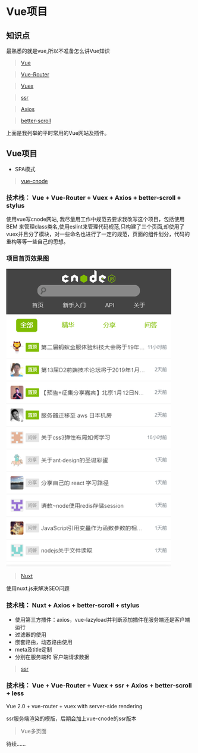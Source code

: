 # Vue项目
## 知识点

  最熟悉的就是vue,所以不准备怎么讲Vue知识

  > [Vue](https://cn.vuejs.org/v2/guide/)

  > [Vue-Router](https://router.vuejs.org/zh/)

  > [Vuex](https://vuex.vuejs.org/zh/)

  > [ssr](https://ssr.vuejs.org/zh/)
  
  > [Axios](https://github.com/axios/axios)

  > [better-scroll](https://github.com/ustbhuangyi/better-scroll)

  上面是我列举的平时常用的Vue网站及插件。

## Vue项目

- SPA模式

> [vue-cnode](https://github.com/hbbaly/vue-cnode/tree/master)
### 技术栈： Vue + Vue-Router + Vuex + Axios + better-scroll + stylus

使用vue写cnode网站, 我尽量用工作中规范去要求我改写这个项目，包括使用 BEM 来管理class类名,使用eslint来管理代码规范,只构建了三个页面,却使用了 vuex并且分了模块，对一些命名也进行了一定的规范，页面的组件划分，代码的重构等等一些自己的思想。

### 项目首页效果图
![cnode1](../.vuepress/public/img/cnode1.png)

> [Nuxt](https://github.com/hbbaly/vue-cnode)

使用nuxt.js来解决SEO问题

### 技术栈： Nuxt + Axios + better-scroll + stylus

- 使用第三方插件：axios，vue-lazyload并判断添加插件在服务端还是客户端运行
- 过滤器的使用
- 嵌套路由，动态路由使用
- meta及title定制
- 分别在服务端和 客户端请求数据

> [ssr](https://github.com/hbbaly/vue-ssr)
> 
### 技术栈： Vue + Vue-Router + Vuex + ssr + Axios + better-scroll + less
Vue 2.0 + vue-router + vuex with server-side rendering

ssr服务端渲染的模版，后期会加上vue-cnode的ssr版本

> Vue多页面

待续......